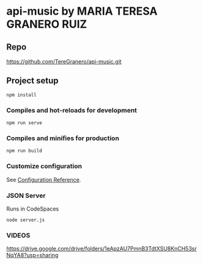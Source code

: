 # api-music by MARIA TERESA GRANERO RUIZ

## Repo

https://github.com/TereGranero/api-music.git

## Project setup
```
npm install
```

### Compiles and hot-reloads for development
```
npm run serve
```

### Compiles and minifies for production
```
npm run build
```

### Customize configuration
See [Configuration Reference](https://cli.vuejs.org/config/).

### JSON Server
Runs in CodeSpaces
```
node server.js
```

### VIDEOS

https://drive.google.com/drive/folders/1eApzAU7PmnB3TdtXSU8KnCH53srNqYA8?usp=sharing
